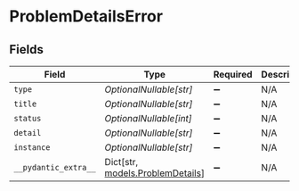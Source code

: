 # ProblemDetailsError


## Fields

| Field                                                           | Type                                                            | Required                                                        | Description                                                     |
| --------------------------------------------------------------- | --------------------------------------------------------------- | --------------------------------------------------------------- | --------------------------------------------------------------- |
| `type`                                                          | *OptionalNullable[str]*                                         | :heavy_minus_sign:                                              | N/A                                                             |
| `title`                                                         | *OptionalNullable[str]*                                         | :heavy_minus_sign:                                              | N/A                                                             |
| `status`                                                        | *OptionalNullable[int]*                                         | :heavy_minus_sign:                                              | N/A                                                             |
| `detail`                                                        | *OptionalNullable[str]*                                         | :heavy_minus_sign:                                              | N/A                                                             |
| `instance`                                                      | *OptionalNullable[str]*                                         | :heavy_minus_sign:                                              | N/A                                                             |
| `__pydantic_extra__`                                            | Dict[str, [models.ProblemDetails](../models/problemdetails.md)] | :heavy_minus_sign:                                              | N/A                                                             |